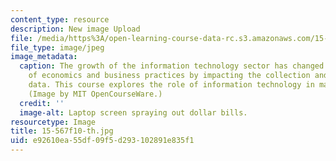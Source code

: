 ```yaml
---
content_type: resource
description: New image Upload
file: /media/https%3A/open-learning-course-data-rc.s3.amazonaws.com/15-567-the-economics-of-information-strategy-structure-and-pricing-fall-2010/e92610ea55df09f5d293102891e835f1_15-567f10-th.jpg
file_type: image/jpeg
image_metadata:
  caption: The growth of the information technology sector has changed the nature
    of economics and business practices by impacting the collection and analysis of
    data. This course explores the role of information technology in management today.
    (Image by MIT OpenCourseWare.)
  credit: ''
  image-alt: Laptop screen spraying out dollar bills.
resourcetype: Image
title: 15-567f10-th.jpg
uid: e92610ea-55df-09f5-d293-102891e835f1
---
```

